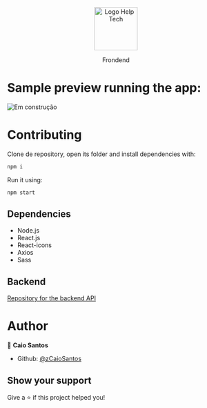 <div align="center">
   <img height="100" src="https://user-images.githubusercontent.com/81544166/166292612-ccffc310-2c61-427f-93fe-a919bf4734ef.png" alt="Logo Help Tech" />
   <p>Frondend</p>
</div>

# Sample preview running the app:

![Em construção](-)

# Contributing

Clone de repository, open its folder and install dependencies with:

```sh
npm i
```

Run it using:

```sh
npm start
```

## Dependencies

- Node.js
- React.js
- React-icons
- Axios
- Sass

## Backend

[Repository for the backend API](https://github.com/zCaioSantos/help-tech-api)

# Author

👤 **Caio Santos**

- Github: [@zCaioSantos](https://github.com/zCaioSantos)

## Show your support

Give a ⭐️ if this project helped you!
